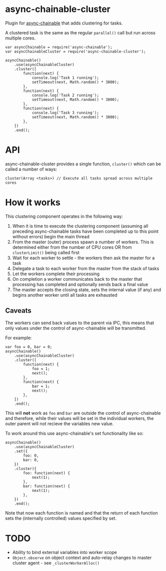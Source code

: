 async-chainable-cluster
=======================
Plugin for [async-chainable](https://github.com/hash-bang/async-chainable) that adds clustering for tasks.

A clustered task is the same as the regular `parallel()` call but run across multiple cores.

	var asyncChainable = require('async-chainable');
	var asyncChainableCluster = require('async-chainable-cluster');

	asyncChainable()
		.use(asyncChainableCluster)
		.cluster([
			function(next) {
				console.log('Task 1 running');
				setTimeout(next, Math.random() * 3000);
			},
			function(next) {
				console.log('Task 2 running');
				setTimeout(next, Math.random() * 3000);
			},
			function(next) {
				console.log('Task 3 running');
				setTimeout(next, Math.random() * 3000);
			},
		])
		.end();

API
===
async-chainable-cluster provides a single function, `cluster()` which can be called a number of ways:

	cluster(Array <tasks>) // Execute all tasks spread across multiple cores


How it works
============
This clustering component operates in the following way:

1. When it is time to execute the clustering component (assuming all preceding async-chainable tasks have been completed up to this point without errors) begin the main thread
2. From the master (outer) process spawn a number of workers. This is determined either from the number of CPU cores OR from `clusterLimit()` being called first
3. Wait for each worker to settle - the workers then ask the master for a task
4. Delegate a task to each worker from the master from the stack of tasks
5. Let the workers complete their processing
6. On completion a worker communicates back to the master that processing has completed and optionally sends back a final value
7. The master accepts the closing state, sets the internal value (if any) and begins another worker until all tasks are exhausted


Caveats
-------
The workers can send back values to the parent via IPC, this means that only values under the control of async-chainable will be transmitted.

For example:

	var foo = 0, bar = 0;
	asyncChainable()
		.use(asyncChainableCluster)
		.cluster([
			function(next) {
				foo = 1;
				next();
			},
			function(next) {
				bar = 1;
				next();
			},
		])
		.end();

This will **not** work as `foo` and `bar` are outside the control of async-chainable and therefore, while their values will be set in the individual workers, the outer parent will not recieve the variables new value.

To work around this use async-chainable's set functionality like so:

	asyncChainable()
		.use(asyncChainableCluster)
		.set({
			foo: 0,
			bar: 0,
		})
		.cluster({
			foo: function(next) {
				next(1);
			},
			bar: function(next) {
				next(1);
			},
		})
		.end();

Note that now each function is named and that the return of each function sets the (internally controlled) values specified by set.


TODO
====
* Ability to bind external variables into worker scope
* `Object.observe` on object context and auto-relay changes to master cluster agent - see `_clusterWorkerAlloc()`
